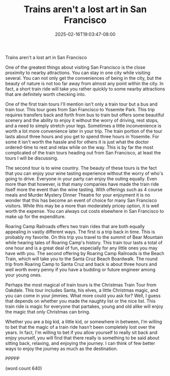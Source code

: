 ﻿---
title: "Trains aren't a lost art in San Francisco"
date: 2025-02-16T19:03:47-08:00
description: "SanFransisco Tips for Web Success"
featured_image: "/images/SanFransisco.jpg"
tags: ["SanFransisco"]
---

Trains aren't a lost art in San Francisco

One of the greatest things about visiting San Francisco is the close proximity to nearby attractions. You can stay in one city while visiting several. You can not only get the conveniences of being in the city, but the beauty of nature is not too far away from almost any point within the city. In fact, a short train ride will take you rather quickly to some nearby attractions that are definitely worth checking into. 

One of the first train tours I'll mention isn't only a train tour but a bus and train tour. This tour goes from San Francisco to Yosemite Park. This trip requires transfers back and forth from bus to train but offers some beautiful scenery and the ability to enjoy it without the worry of driving, rest stops, and a need to simply stretch your legs. Sometimes a little inconvenience is worth a lot more convenience later in your trip. The train portion of the tour lasts about three hours and you get to spend three hours in Yosemite. For some it isn't worth the hassle and for others it is just what the doctor ordered-time to rest and relax while on the way. This is by far the most complicated of the train tours heading out from San Francisco, at least the tours I will be discussing.

The second tour is to wine country. The beauty of these tours is the fact that you can enjoy your wine tasting experience without the worry of who's going to drive. Everyone in your party can enjoy the outing equally. Even more than that however, is that many companies have made the train ride itself more the event than the wine tasting. With offerings such as 4 course meals and Murder Mystery Dinner Theatre for your enjoyment it is no wonder that this has become an event of choice for many San Francisco visitors. While this may be a more than moderately pricey option, it is well worth the expense. You can always cut costs elsewhere in San Francisco to make up for the expenditure.

Roaring Camp Railroads offers two train rides that are both equally appealing in vastly different ways. The first is a trip back in time. This is probably my favorite. On this trip you travel to the summit of Bear Mountain while hearing tales of Roaring Camp's history. This train tour lasts a total of one hour and is a great deal of fun, especially for any little ones you may have with you. The second offering by Roaring Camp Railroads is the Beach Train, which will take you to the Santa Cruz Beach Boardwalk. The round trip from Roaring Camp to Santa Cruz and back is about three hours and well worth every penny if you have a budding or future engineer among your young ones.

Perhaps the most magical of train tours is the Christmas Train Tour from Oakdale. This tour includes Santa, his elves, a little Christmas magic, and you can come in your jimmies. What more could you ask for? Well, I guess that depends on whether you made the naughty list or the nice list. This train ride is magic for everyone that partakes, young and old alike will enjoy the magic that only Christmas can bring.

Whether you are a big kid, a little kid, or somewhere in between, I'm willing to bet that the magic of a train ride hasn't been completely lost over the years. In fact, I'm willing to bet if you allow yourself to really sit back and enjoy yourself, you will find that there really is something to be said about sitting back, relaxing, and enjoying the journey. I can think of few better ways to enjoy the journey as much as the destination. 

PPPPP

(word count 640)




